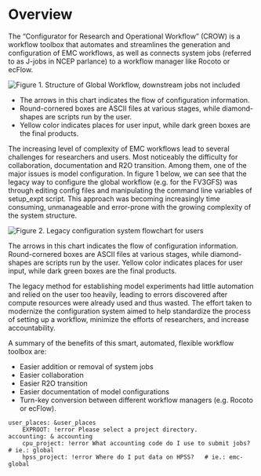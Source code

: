 Overview
=======

The “Configurator for Research and Operational Workflow” (CROW) is a workflow toolbox that automates and streamlines the generation and configuration of EMC workflows, as well as connects system jobs (referred to as J-jobs in NCEP parlance) to a workflow manager like Rocoto or ecFlow.

![Figure 1. Structure of Global Workflow, downstream jobs not included](/image/img1.jpg)
 - The arrows in this chart indicates the flow of configuration information. 
 - Round-cornered boxes are ASCII files at various stages, while diamond-shapes are scripts run by the user. 
 - Yellow color indicates places for user input, while dark green boxes are the final products.

The increasing level of complexity of EMC workflows lead to several challenges for researchers and users. Most noticeably the difficulty for collaboration, documentation and R2O transition. Among them, one of the major issues is model configuration. In figure 1 below, we can see that the legacy way to configure the global workflow (e.g. for the FV3GFS) was through editing config files and manipulating the command line variables of setup_expt script. This approach was becoming increasingly time consuming, unmanageable and error-prone with the growing complexity of the system structure. 

![Figure 2. Legacy configuration system flowchart for users](/image/img2.jpg)

The arrows in this chart indicates the flow of configuration information. 
Round-cornered boxes are ASCII files at various stages, while diamond-shapes are scripts run by the user. 
Yellow color indicates places for user input, while dark green boxes are the final products.

The legacy method for establishing model experiments had little automation and relied on the user too heavily, leading to errors discovered after compute resources were already used and thus wasted. The effort taken to modernize the configuration system aimed to help standardize the process of setting up a workflow, minimize the efforts of researchers, and increase accountability.

A summary of the benefits of this smart, automated, flexible workflow toolbox are:

 - Easier addition or removal of system jobs
 - Easier collaboration
 - Easier R2O transition
 - Easier documentation of model configurations
 - Turn-key conversion between different workflow managers (e.g. Rocoto or ecFlow). 


~~~~~~~~~~~~~{.yaml}
user_places: &user_places
    EXPROOT: !error Please select a project directory.
accounting: & accounting
    cpu_project: !error What accounting code do I use to submit jobs? # ie.: global
    hpss_project: !error Where do I put data on HPSS?   # ie.: emc-global
~~~~~~~~~~~~~

